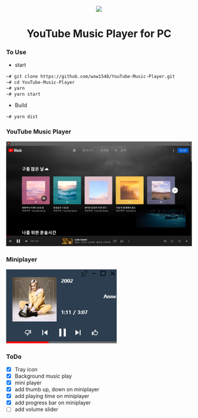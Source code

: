 <p align="center">
    <img src="assets/favicon.ico">
</p>

<h1 align="center">YouTube Music Player for PC</h1>

### To Use

- start

```
~# git clone https://github.com/wow1548/YouTube-Music-Player.git
~# cd YouTube-Music-Player
~# yarn
~# yarn start
```

- Build

```
~# yarn dist
```

### YouTube Music Player

<img title="YouTube Music Player" src='assets/player.jpg'/>

### Miniplayer

<img title="MiniPlayer" src='assets/miniplayer.jpg'>

### ToDo

- [x] Tray icon
- [x] Background music play
- [x] mini player
- [x] add thumb up, down on miniplayer
- [x] add playing time on miniplayer
- [x] add progress bar on miniplayer
- [ ] add volume slider
